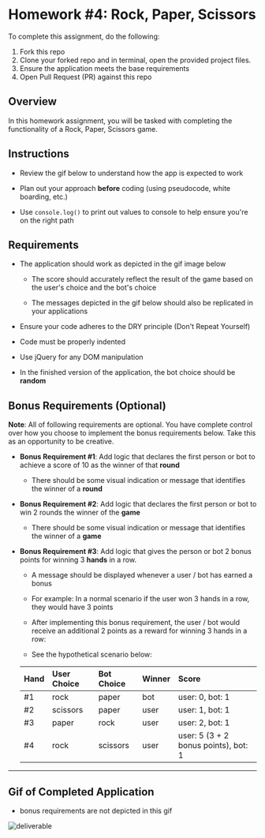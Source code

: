 # Homework #4: Rock, Paper, Scissors

To complete this assignment, do the following:

1. Fork this repo
2. Clone your forked repo and in terminal, open the provided project files.
3. Ensure the application meets the base requirements
4. Open Pull Request (PR) against this repo

## Overview

In this homework assignment, you will be tasked with completing the functionality of a Rock, Paper, Scissors game.

## Instructions

  * Review the gif below to understand how the app is expected to work

  * Plan out your approach **before** coding (using pseudocode, white boarding, etc.)

  * Use `console.log()` to print out values to console to help ensure you're on the right path

## Requirements

  * The application should work as depicted in the gif image below

    * The score should accurately reflect the result of the game based on the user's choice and the bot's choice

    * The messages depicted in the gif below should also be replicated in your applications

  * Ensure your code adheres to the DRY principle (Don't Repeat Yourself)

  * Code must be properly indented

  * Use jQuery for any DOM manipulation

  * In the finished version of the application, the bot choice should be **random**

## Bonus Requirements (Optional)

**Note**: All of following requirements are optional. You have complete control over how you choose to implement the bonus requirements below. Take this as an opportunity to be creative.

* **Bonus Requirement #1**: Add logic that declares the first person or bot to achieve a score of 10 as the winner of that **round**

  * There should be some visual indication or message that identifies the winner of a **round**


* **Bonus Requirement #2**: Add logic that declares the first person or bot to win 2 rounds the winner of the **game**

  * There should be some visual indication or message that identifies the winner of a **game**


* **Bonus Requirement #3**: Add logic that gives the person or bot 2 bonus points for winning 3 **hands** in a row.

  * A message should be displayed whenever a user / bot has earned a bonus

  * For example: In a normal scenario if the user won 3 hands in a row, they would have 3 points

  * After implementing this bonus requirement, the user / bot would receive an additional 2 points as a reward for winning 3 hands in a row:

  * See the hypothetical scenario below:

  | Hand  | User Choice | Bot Choice | Winner | Score |
  |:-----|:-----|:-----|:-----|:---|
  | #1 | rock | paper| bot | user: 0, bot: 1 |
  | #2 | scissors | paper| user | user: 1, bot: 1 |
  | #3 | paper | rock| user | user: 2, bot: 1 |
  | #4 | rock | scissors| user | user: 5 (3 + 2 bonus points), bot: 1 |

---

## Gif of Completed Application

* bonus requirements are not depicted in this gif

![deliverable](./images/rps-demo.gif)

